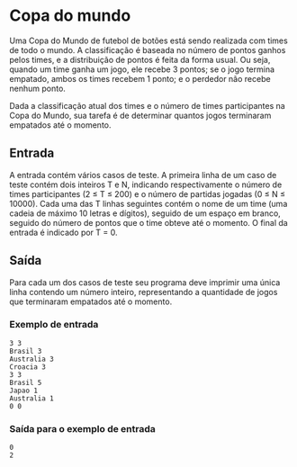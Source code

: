 # Copa do mundo

Uma Copa do Mundo de futebol de botões está sendo realizada com times de todo o mundo. A classificação é baseada no número de pontos ganhos pelos times, e a distribuição de pontos é feita da forma usual. Ou seja, quando um time ganha um jogo, ele recebe 3 pontos; se o jogo termina empatado, ambos os times recebem 1 ponto; e o perdedor não recebe nenhum ponto.

Dada a classificação atual dos times e o número de times participantes na Copa do Mundo, sua tarefa é de determinar quantos jogos terminaram empatados até o momento.

## Entrada

A entrada contém vários casos de teste. A primeira linha de um caso de teste contém dois inteiros T e N, indicando respectivamente o número de times participantes (2 ≤ T ≤ 200) e o número de partidas jogadas (0 ≤ N ≤ 10000). Cada uma das T linhas seguintes contém o nome de um time (uma cadeia de máximo 10 letras e dígitos), seguido de um espaço em branco, seguido do número de pontos que o time obteve até o momento. O final da entrada é indicado por T = 0.

## Saída

Para cada um dos casos de teste seu programa deve imprimir uma única linha contendo um número inteiro, representando a quantidade de jogos que terminaram empatados até o momento.

### Exemplo de entrada

    3 3
    Brasil 3
    Australia 3
    Croacia 3
    3 3
    Brasil 5
    Japao 1
    Australia 1
    0 0

### Saída para o exemplo de entrada

    0
    2
